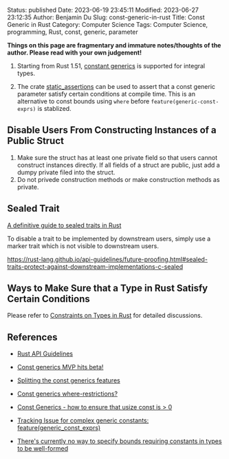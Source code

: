 Status: published
Date: 2023-06-19 23:45:11
Modified: 2023-06-27 23:12:35
Author: Benjamin Du
Slug: const-generic-in-rust
Title: Const Generic in Rust
Category: Computer Science
Tags: Computer Science, programming, Rust, const, generic, parameter

**Things on this page are fragmentary and immature notes/thoughts of the author. Please read with your own judgement!**

1. Starting from Rust 1.51,
    [constant generics](https://blog.rust-lang.org/2021/03/25/Rust-1.51.0.html#const-generics-mvp)
    is supported for integral types.

2. The crate 
    [static_assertions](https://crates.io/crates/static_assertions)
    can be used to assert that a const generic parameter satisfy certain conditions at compile time.
    This is an alternative to const bounds using `where`
    before `feature(generic-const-exprs)` is stablized.
    
## Disable Users From Constructing Instances of a Public Struct

1. Make sure the struct has at least one private field
    so that users cannot construct instances directly.
    If all fields of a struct are public,
    just add a dumpy private filed into the struct.
2. Do not privede construction methods or make construction methods as private.

## Sealed Trait

[A definitive guide to sealed traits in Rust](https://predr.ag/blog/definitive-guide-to-sealed-traits-in-rust/)

To disable a trait to be implemented by downstream users,
simply use a marker trait which is not visible to downstream users.

https://rust-lang.github.io/api-guidelines/future-proofing.html#sealed-traits-protect-against-downstream-implementations-c-sealed

## Ways to Make Sure that a Type in Rust Satisfy Certain Conditions

Please refer to
[Constraints on Types in Rust]( https://www.legendu.net/misc/blog/type-constraints-in-rust )
for detailed discussions.

## References

- [Rust API Guidelines](https://rust-lang.github.io/api-guidelines/about.html)

- [Const generics MVP hits beta!](https://blog.rust-lang.org/2021/02/26/const-generics-mvp-beta.html)

- [Splitting the const generics features](https://blog.rust-lang.org/inside-rust/2021/09/06/Splitting-const-generics.html)

- [Const generics where-restrictions?](https://internals.rust-lang.org/t/const-generics-where-restrictions/12742)

- [Const Generics - how to ensure that usize const is > 0](https://stackoverflow.com/questions/72582671/const-generics-how-to-ensure-that-usize-const-is-0)

- [Tracking Issue for complex generic constants: feature(generic_const_exprs)](https://github.com/rust-lang/rust/issues/76560)

- [There's currently no way to specify bounds requiring constants in types to be well-formed](https://github.com/rust-lang/rust/issues/68436)
